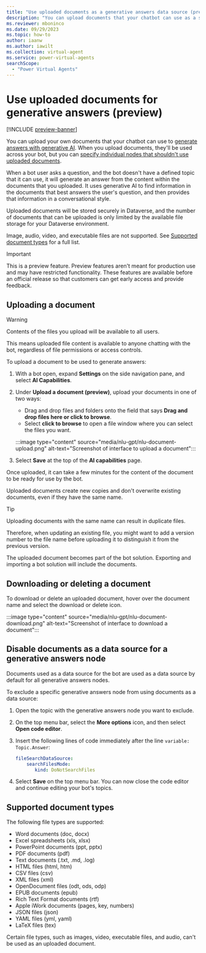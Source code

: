```yaml
---
title: "Use uploaded documents as a generative answers data source (preview)"
description: "You can upload documents that your chatbot can use as a source for generating conversational answers."
ms.reviewer: mboninco
ms.date: 09/29/2023
ms.topic: how-to
author: iaanw
ms.author: iawilt
ms.collection: virtual-agent
ms.service: power-virtual-agents
searchScope:
  - "Power Virtual Agents"
---
```


# Use uploaded documents for generative answers (preview)

[!INCLUDE [preview-banner](~/../shared-content/shared/preview-includes/preview-banner.md)]

You can upload your own documents that your chatbot can use to [generate answers with generative AI](nlu-boost-conversations.md). When you upload documents, they'll be used across your bot, but you can [specify individual nodes that shouldn't use uploaded documents](#disable-documents-as-a-data-source-for-a-generative-answers-node).

When a bot user asks a question, and the bot doesn't have a defined topic that it can use, it will generate an answer from the content within the documents that you uploaded. It uses generative AI to find information in the documents that best answers the user's question, and then provides that information in a conversational style.

Uploaded documents will be stored securely in Dataverse, and the number of documents that can be uploaded is only limited by the available file storage for your Dataverse environment. 

Image, audio, video, and executable files are not supported. See [Supported document types]() for a full list.

> [!IMPORTANT]
>  
> This is a preview feature.
> Preview features aren't meant for production use and may have restricted functionality. These features are available before an official release so that customers can get early access and provide feedback.



## Uploading a document 

> [!WARNING]
>  
> Contents of the files you upload will be available to all users. 
>
> This means uploaded file content is available to anyone chatting with the bot, regardless of file permissions or access controls.

To upload a document to be used to generate answers:

1. With a bot open, expand **Settings** on the side navigation pane, and select **AI Capabilities**.

1. Under **Upload a document (preview)**, upload your documents in one of two ways:

    - Drag and drop files and folders onto the field that says **Drag and drop files here or click to browse**.
    - Select **click to browse** to open a file window where you can select the files you want.

    :::image type="content" source="media/nlu-gpt/nlu-document-upload.png" alt-text="Screenshot of interface to upload a document":::

1. Select **Save** at the top of the **AI capabilities** page.


Once uploaded, it can take a few minutes for the content of the document to be ready for use by the bot.

Uploaded documents create new copies and don't overwrite existing documents, even if they have the same name. 

> [!TIP] 
>  
> Uploading documents with the same name can result in duplicate files.
>
> Therefore, when updating an existing file, you might want to add a version number to the file name before uploading it to distinguish it from the previous version.

The uploaded document becomes part of the bot solution. Exporting and importing a bot solution will include the documents. 

## Downloading or deleting a document

To download or delete an uploaded document, hover over the document name and select the download or delete icon.

:::image type="content" source="media/nlu-gpt/nlu-document-download.png" alt-text="Screenshot of interface to download a document":::

## Disable documents as a data source for a generative answers node

Documents used as a data source for the bot are used as a data source by default for all generative answers nodes. 

To exclude a specific generative answers node from using documents as a data source:

1.	Open the topic with the generative answers node you want to exclude.  
2.	On the top menu bar, select the **More options** icon, and then select **Open code editor**.
   
3.	Insert the following lines of code immediately after the line `variable: Topic.Answer`:
    ```yml
    fileSearchDataSource:
        searchFilesMode: 
           kind: DoNotSearchFiles
    ```

4.	Select **Save** on the top menu bar. You can now close the code editor and continue editing your bot's topics.

## Supported document types

The following file types are supported:

* Word documents (doc, docx)
* Excel spreadsheets (xls, xlsx)
* PowerPoint documents (ppt, pptx)
* PDF documents (pdf)
* Text documents (.txt, .md, .log)
* HTML files (html, htm)
* CSV files (csv)
* XML files (xml)
* OpenDocument files (odt, ods, odp)
* EPUB documents (epub)
* Rich Text Format documents (rtf)
* Apple iWork documents (pages, key, numbers)
* JSON files (json)
* YAML files (yml, yaml)
* LaTeX files (tex)

Certain file types, such as images, video, executable files, and audio, can't be used as an uploaded document.
